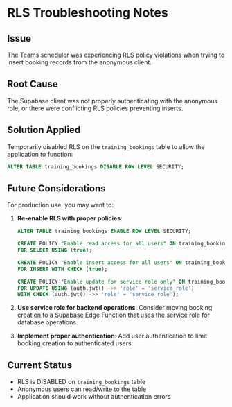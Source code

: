 # RLS Troubleshooting Notes

## Issue
The Teams scheduler was experiencing RLS policy violations when trying to insert booking records from the anonymous client.

## Root Cause
The Supabase client was not properly authenticating with the anonymous role, or there were conflicting RLS policies preventing inserts.

## Solution Applied
Temporarily disabled RLS on the `training_bookings` table to allow the application to function:

```sql
ALTER TABLE training_bookings DISABLE ROW LEVEL SECURITY;
```

## Future Considerations
For production use, you may want to:

1. **Re-enable RLS with proper policies**:
   ```sql
   ALTER TABLE training_bookings ENABLE ROW LEVEL SECURITY;
   
   CREATE POLICY "Enable read access for all users" ON training_bookings 
   FOR SELECT USING (true);
   
   CREATE POLICY "Enable insert access for all users" ON training_bookings 
   FOR INSERT WITH CHECK (true);
   
   CREATE POLICY "Enable update for service role only" ON training_bookings 
   FOR UPDATE USING (auth.jwt() ->> 'role' = 'service_role') 
   WITH CHECK (auth.jwt() ->> 'role' = 'service_role');
   ```

2. **Use service role for backend operations**: Consider moving booking creation to a Supabase Edge Function that uses the service role for database operations.

3. **Implement proper authentication**: Add user authentication to limit booking creation to authenticated users.

## Current Status
- RLS is DISABLED on `training_bookings` table
- Anonymous users can read/write to the table
- Application should work without authentication errors
